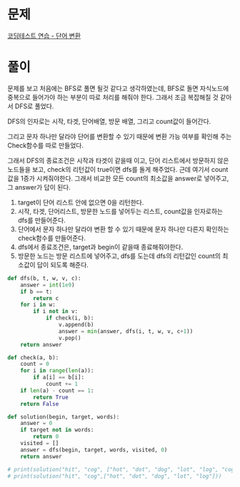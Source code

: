 # 문제

[코딩테스트 연습 - 단어 변환](https://programmers.co.kr/learn/courses/30/lessons/43163)

# 풀이

문제를 보고 처음에는 BFS로 풀면 될것 같다고 생각하였는데, BFS로 돌면 자식노드에 중복으로 들어가야 하는 부분이 따로 처리를 해줘야 한다. 그래서 조금 복잡해질 것 같아서 DFS로 풀었다.

DFS의 인자로는 시작, 타겟, 단어배열, 방문 배열, 그리고 count값이 들어간다.

그리고 문자 하나만 달라야 단어를 변환할 수 있기 때문에 변환 가능 여부를 확인해 주는 Check함수를 따로 만들었다. 

그래서 DFS의 종료조건은 시작과 타겟이 같을때 이고, 단어 리스트에서 방문하지 않은 노드들을 보고, check의 리턴값이 true이면 dfs를 돌게 해주었다. 근데 여기서 count값을 1증가 시켜줘야한다. 그래서 비교한 모든 count의 최소값을 answer로 넣어주고, 그 answer가 답이 된다.

1. target이 단어 리스트 안에 없으면 0을 리턴한다.
2. 시작, 타겟, 단어리스트, 방문한 노드를 넣어두는 리스트, count값을 인자로하는 dfs를 만들어준다.
3. 단어에서 문자 하나만 달라야 변환 할 수 있기 때문에 문자 하나만 다른지 확인하는 check함수를 만들어준다.
4. dfs에서 종료조건은, target과 begin이 같을때 종료해줘야한다.
5. 방문한 노드는 방문 리스트에 넣어주고, dfs를 도는데 dfs의 리턴값인 count의 최소값이 답이 되도록 해준다.

```python
def dfs(b, t, w, v, c):
    answer = int(1e9)
    if b == t:
        return c
    for i in w:
        if i not in v:
            if check(i, b):
                v.append(b)
                answer = min(answer, dfs(i, t, w, v, c+1))
                v.pop()
    return answer

def check(a, b):
    count = 0
    for i in range(len(a)):
        if a[i] == b[i]:
            count += 1
    if len(a) - count == 1:
        return True
    return False

def solution(begin, target, words):
    answer = 0
    if target not in words:
        return 0
    visited = []
    answer = dfs(begin, target, words, visited, 0)
    return answer

# print(solution("hit", "cog", ["hot", "dot", "dog", "lot", "log", "cog"]	))
# print(solution("hit", "cog",["hot", "dot", "dog", "lot", "log"]))
```
